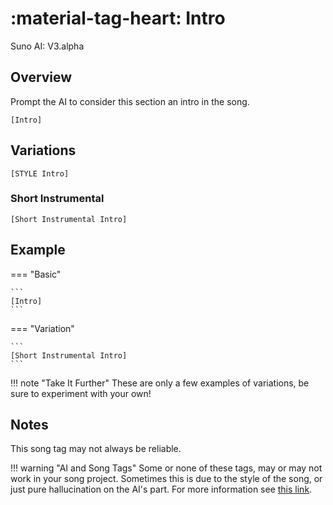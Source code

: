 # :material-tag-heart: Intro

<span class="suno-version">Suno AI: V3.alpha</span>

## Overview

Prompt the AI to consider this section an intro in the song.

```
[Intro]
```

## Variations

```
[STYLE Intro]
```

### Short Instrumental

```
[Short Instrumental Intro]
```

## Example

=== "Basic"

    ```
    [Intro]
    ```

=== "Variation"

    ```
    [Short Instrumental Intro]
    ```

!!! note "Take It Further"
    These are only a few examples of variations, be sure to experiment with your own!

## Notes

This song tag may not always be reliable.

!!! warning "AI and Song Tags"
    Some or none of these tags, may or may not work in your song project. Sometimes this is due to the style of the song, or just pure hallucination on the AI's part. For more information see [this link](#).
